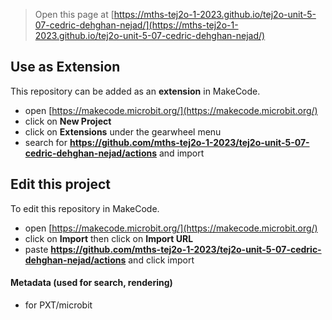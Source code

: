 
> Open this page at [https://mths-tej2o-1-2023.github.io/tej2o-unit-5-07-cedric-dehghan-nejad/](https://mths-tej2o-1-2023.github.io/tej2o-unit-5-07-cedric-dehghan-nejad/)

## Use as Extension

This repository can be added as an **extension** in MakeCode.

* open [https://makecode.microbit.org/](https://makecode.microbit.org/)
* click on **New Project**
* click on **Extensions** under the gearwheel menu
* search for **https://github.com/mths-tej2o-1-2023/tej2o-unit-5-07-cedric-dehghan-nejad/actions** and import

## Edit this project

To edit this repository in MakeCode.

* open [https://makecode.microbit.org/](https://makecode.microbit.org/)
* click on **Import** then click on **Import URL**
* paste **https://github.com/mths-tej2o-1-2023/tej2o-unit-5-07-cedric-dehghan-nejad/actions** and click import

#### Metadata (used for search, rendering)

* for PXT/microbit
<script src="https://makecode.com/gh-pages-embed.js"></script><script>makeCodeRender("{{ site.makecode.home_url }}", "{{ site.github.owner_name }}/{{ site.github.repository_name }}");</script>
